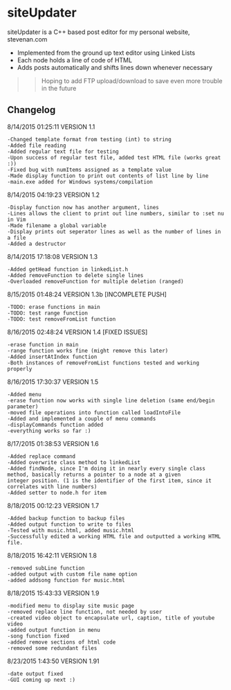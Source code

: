 # siteUpdater

siteUpdater is a C++ based post editor for my personal website, stevenan.com

  - Implemented from the ground up text editor using Linked Lists
  - Each node holds a line of code of HTML
  - Adds posts automatically and shifts lines down whenever necessary

>>Hoping to add FTP upload/download to save even more trouble in the future

## Changelog

8/14/2015 01:25:11 VERSION 1.1

	-Changed template format from testing (int) to string
	-Added file reading
	-Added regular text file for testing
	-Upon success of regular test file, added test HTML file (works great :))
	-Fixed bug with numItems assigned as a template value 
	-Made display function to print out contents of list line by line
	-main.exe added for Windows systems/compilation
	
8/14/2015 04:19:23 VERSION 1.2

	-Display function now has another argument, lines
	-Lines allows the client to print out line numbers, similar to :set nu in Vim
	-Made filename a global variable
	-Display prints out seperator lines as well as the number of lines in a file
	-Added a destructor

8/14/2015 17:18:08 VERSION 1.3
	
	-Added getHead function in linkedList.h
	-Added removeFunction to delete single lines
	-Overloaded removeFunction for multiple deletion (ranged)

8/15/2015 01:48:24 VERSION 1.3b [INCOMPLETE PUSH]

	-TODO: erase functions in main
	-TODO: test range function
	-TODO: test removeFromList function

8/16/2015 02:48:24 VERSION 1.4 [FIXED ISSUES]

	-erase function in main
	-range function works fine (might remove this later)
	-Added insertAtIndex function
	-Both instances of removeFromList functions tested and working properly

8/16/2015 17:30:37 VERSION 1.5

	-Added menu
	-erase function now works with single line deletion (same end/begin parameter)
	-moved file operations into function called loadIntoFile
	-Added and implemented a couple of menu commands
	-displayCommands function added
	-everything works so far :) 

8/17/2015 01:38:53 VERSION 1.6

	-Added replace command
	-Added overwrite class method to linkedList
	-Added findNode, since I'm doing it in nearly every single class method, basically returns a pointer to a node at a given 
	integer position. (1 is the identifier of the first item, since it correlates with line numbers)
	-Added setter to node.h for item

8/18/2015 00:12:23 VERSION 1.7

	-Added backup function to backup files
	-Added output function to write to files
	-Tested with music.html, added music.html
	-Successfully edited a working HTML file and outputted a working HTML file. 

8/18/2015 16:42:11 VERSION 1.8

	-removed subLine function
	-added output with custom file name option
	-added addsong function for music.html

8/18/2015 15:43:33 VERSION 1.9

	-modified menu to display site music page
	-removed replace line function, not needed by user
	-created video object to encapsulate url, caption, title of youtube video
	-added output function in menu
	-song function fixed
	-added remove sections of html code
	-removed some redundant files
	
8/23/2015 1:43:50 VERSION 1.91
	
	-date output fixed
	-GUI coming up next :) 
